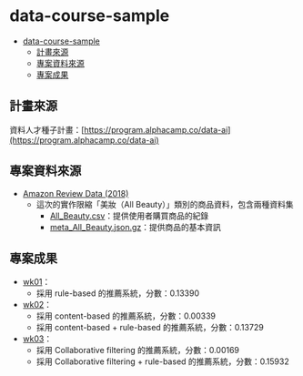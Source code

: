 # data-course-sample

- [data-course-sample](#data-course-sample)
  - [計畫來源](#計畫來源)
  - [專案資料來源](#專案資料來源)
  - [專案成果](#專案成果)


## 計畫來源

資料人才種子計畫：[https://program.alphacamp.co/data-ai](https://program.alphacamp.co/data-ai)


## 專案資料來源

- [Amazon Review Data (2018)](https://nijianmo.github.io/amazon/index.html)
  - 這次的實作限縮「美妝（All Beauty）」類別的商品資料，包含兩種資料集
    - [All_Beauty.csv](http://deepyeti.ucsd.edu/jianmo/amazon/categoryFilesSmall/All_Beauty.csv)：提供使用者購買商品的紀錄
    - [meta_All_Beauty.json.gz](http://deepyeti.ucsd.edu/jianmo/amazon/metaFiles2/meta_All_Beauty.json.gz)：提供商品的基本資訊


## 專案成果

- [wk01](/README-wk01.md)：
  - 採用 rule-based 的推薦系統，分數：0.13390
- [wk02](/README-wk02.md)：
  - 採用 content-based 的推薦系統，分數：0.00339
  - 採用 content-based + rule-based 的推薦系統，分數：0.13729
- [wk03](/README-wk03.md)：
  - 採用 Collaborative filtering 的推薦系統，分數：0.00169
  - 採用 Collaborative filtering + rule-based 的推薦系統，分數：0.15932

